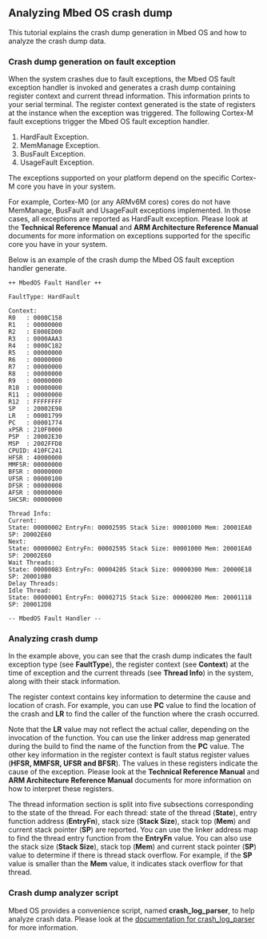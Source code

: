## Analyzing Mbed OS crash dump

This tutorial explains the crash dump generation in Mbed OS and how to analyze the crash dump data.

### Crash dump generation on fault exception

When the system crashes due to fault exceptions, the Mbed OS fault exception handler is invoked and generates a crash dump containing register context and current thread information. This information prints to your serial terminal. The register context generated is the state of registers at the instance when the exception was triggered. The following Cortex-M fault exceptions trigger the Mbed OS fault exception handler. 

1. HardFault Exception.
2. MemManage Exception.
3. BusFault Exception.
4. UsageFault Exception.

The exceptions supported on your platform depend on the specific Cortex-M core you have in your system. 

For example, Cortex-M0 (or any ARMv6M cores) cores do not have MemManage, BusFault and UsageFault exceptions implemented. In those cases, all exceptions are reported as HardFault exception. Please look at the **Technical Reference Manual** and **ARM Architecture Reference Manual** documents for more information on exceptions supported for the specific core you have in your system.

Below is an example of the crash dump the Mbed OS fault exception handler generate. 

```
++ MbedOS Fault Handler ++

FaultType: HardFault

Context:
R0   : 0000C158
R1   : 00000000
R2   : E000ED00
R3   : 0000AAA3
R4   : 0000C182
R5   : 00000000
R6   : 00000000
R7   : 00000000
R8   : 00000000
R9   : 00000000
R10  : 00000000
R11  : 00000000
R12  : FFFFFFFF
SP   : 20002E98
LR   : 00001799
PC   : 00001774
xPSR : 210F0000
PSP  : 20002E30
MSP  : 2002FFD8
CPUID: 410FC241
HFSR : 40000000
MMFSR: 00000000
BFSR : 00000000
UFSR : 00000100
DFSR : 00000008
AFSR : 00000000
SHCSR: 00000000

Thread Info:
Current:
State: 00000002 EntryFn: 00002595 Stack Size: 00001000 Mem: 20001EA0 SP: 20002E60
Next:
State: 00000002 EntryFn: 00002595 Stack Size: 00001000 Mem: 20001EA0 SP: 20002E60
Wait Threads:
State: 00000083 EntryFn: 00004205 Stack Size: 00000300 Mem: 20000E18 SP: 200010B0
Delay Threads:
Idle Thread:
State: 00000001 EntryFn: 00002715 Stack Size: 00000200 Mem: 20001118 SP: 200012D8

-- MbedOS Fault Handler -- 
```

### Analyzing crash dump

In the example above, you can see that the crash dump indicates the fault exception type (see **FaultType**), the register context (see **Context**) at the time of exception and the current threads (see **Thread Info**) in the system, along with their stack information.

The register context contains key information to determine the cause and location of crash. For example, you can use **PC** value to find the location of the crash and **LR** to find the caller of the function where the crash occurred.

Note that the **LR** value may not reflect the actual caller, depending on the invocation of the function. You can use the linker address map generated during the build to find the name of the function from the **PC** value. The other key information in the register context is fault status register values (**HFSR, MMFSR, UFSR and BFSR**). The values in these registers indicate the cause of the exception. Please look at the **Technical Reference Manual** and **ARM Architecture Reference Manual** documents for more information on how to interpret these registers.

The thread information section is split into five subsections corresponding to the state of the thread. For each thread: state of the thread (**State**), entry function address (**EntryFn**), stack size (**Stack Size**), stack top (**Mem**) and current stack pointer (**SP**) are reported. You can use the linker address map to find the thread entry function from the **EntryFn** value. You can also use the stack size (**Stack Size**), stack top (**Mem**) and current stack pointer (**SP**) value to determine if there is thread stack overflow. For example, if the **SP** value is smaller than the **Mem** value, it indicates stack overflow for that thread.

### Crash dump analyzer script

Mbed OS provides a convenience script, named **crash_log_parser**, to help analyze crash data. Please look at the [documentation for crash_log_parser](/docs/v5.8/tools/debug/crash-log-parser-tool.html) for more information.
